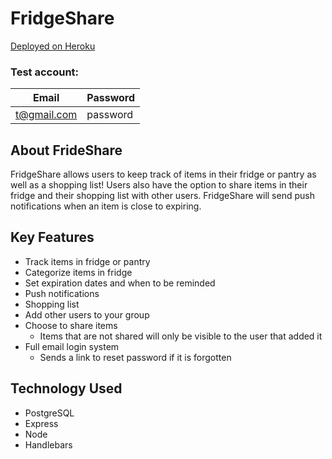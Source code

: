 FridgeShare
====

[Deployed on Heroku](https://fridgeshare.herokuapp.com/)

### Test account:
| Email | Password |
| ----- | -------- |
| t@gmail.com | password |

## About FrideShare
FridgeShare allows users to keep track of items in their fridge or pantry as well as a shopping list! Users also have the option to share items in their fridge and their shopping list with other users. 
FridgeShare will send push notifications when an item is close to expiring.

## Key Features
* Track items in fridge or pantry
* Categorize items in fridge
* Set expiration dates and when to be reminded
* Push notifications
* Shopping list
* Add other users to your group
* Choose to share items
  * Items that are not shared will only be visible to the user that added it
* Full email login system
  * Sends a link to reset password if it is forgotten

## Technology Used
* PostgreSQL
* Express
* Node
* Handlebars
